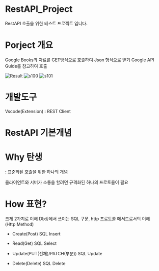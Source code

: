 # RestAPI_Project
RestAPI 호출을 위한 테스트 프로젝트 입니다.

# Porject 개요

Google Books의 자료를 GET방식으로 호출하여 Json 형식으로 받기
Google API Guide를 참고하여 호출

![Result](https://user-images.githubusercontent.com/59603054/108664837-ecf2d680-7516-11eb-93e8-b771d222c6b4.jpg)
![s100](https://user-images.githubusercontent.com/59603054/108664966-380ce980-7517-11eb-80d8-a6fab0e0f781.jpg)
![s101](https://user-images.githubusercontent.com/59603054/108664969-38a58000-7517-11eb-9455-3b55332b86dc.jpg)



# 개발도구

Vscode(Extension) : REST Client 


# RestAPI 기본개념

# Why 탄생
: 표준화된 호출을 위한 하나의 개념

클라이언트와 서버가 소통을 할려면
규격화된 하나의 프로토콜이 필요


# How 표현?
크게 2가지로 이해
Db상에서 쓰이는 SQL 구문, http 프로토콜 메서드로서의 이해
(Http Method)

* Create(Post)
SQL Insert


* Read(Get)
SQL Select


* Update(PUT(전체)/PATCH(부분))
SQL Update


* Delete(Delete)
SQL Delete


